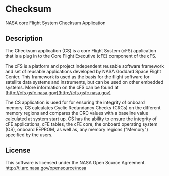 # Checksum

NASA core Flight System Checksum Application

## Description

The Checksum application (CS) is a core Flight System (cFS) application that is a plug in to the Core Flight Executive (cFE) component of the cFS.

The cFS is a platform and project independent reusable software framework and set of reusable applications developed by NASA Goddard Space Flight Center. This framework is used as the basis for the flight software for satellite data systems and instruments, but can be used on other embedded systems. More information on the cFS can be found at [http://cfs.gsfc.nasa.gov](http://cfs.gsfc.nasa.gov)

The CS application is used for for ensuring the integrity of onboard memory. CS calculates Cyclic Redundancy Checks (CRCs) on the different memory regions and compares the CRC values with a baseline value calculated at system start up. CS has the ability to ensure the integrity of cFE applications, cFE tables, the cFE core, the onboard operating system (OS), onboard EEPROM, as well as, any memory regions ("Memory") specified by the users.

## License

This software is licensed under the NASA Open Source Agreement. http://ti.arc.nasa.gov/opensource/nosa
